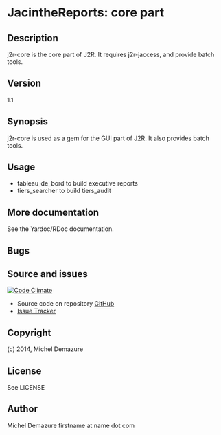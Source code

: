 # JacintheReports: core part

## Description
  j2r-core is the core part of J2R. It requires j2r-jaccess, and provide batch tools.

## Version
  1.1

## Synopsis
  j2r-core is used as a gem for the GUI part of J2R. It also provides batch tools.

## Usage

* tableau_de_bord to build executive reports
* tiers_searcher to build tiers_audit

## More documentation
   See the Yardoc/RDoc documentation.

## Bugs

## Source and issues
   [![Code Climate](https://codeclimate.com/github/badal/j2r-core.png)](https://codeclimate.com/github/badal/jacman-qt)

   * Source code on repository [GitHub](https://github.com/badal/j2r-core)
   * [Issue Tracker](https://bitbucket.org/mdemazure/j2r/issues?status=new&status=openissues/new)

## Copyright
   (c) 2014, Michel Demazure

## License
   See LICENSE

## Author
   Michel Demazure
   firstname at name dot com

